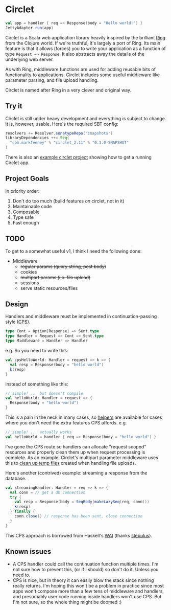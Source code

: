 # Circlet

```scala
val app = handler { req => Response(body = "Hello world!") }
JettyAdapter.run(app)
```

Circlet is a Scala web application library heavily inspired by the brilliant
[Ring](https://github.com/ring-clojure/ring) from the Clojure world.  If we're
truthful, it's largely a port of Ring. Its main feature is that it allows
(forces) you to write your application as a function of type `Request =>
Response`.  It also abstracts away the details of the underlying web server.

As with Ring, middleware functions are used for adding reusable bits of functionality to 
applications. Circlet includes some useful middleware like parameter parsing, 
and file upload handling.

Circlet is named after Ring in a very clever and original way.

## Try it

Circlet is still under heavy development and everything is subject to change.  It is, however, usable.
Here's the required SBT config:

```scala
resolvers += Resolver.sonatypeRepo("snapshots")
libraryDependencies ++= Seq(
  "com.markfeeney" % "circlet_2.11" % "0.1.0-SNAPSHOT"
)
```

There is also an [example circlet project](https://github.com/overthink/circlet-example) 
showing how to get a running Circlet app.

## Project Goals

In priority order:

1. Don't do too much (build features _on_ circlet, not in it)
1. Maintainable code
1. Composable
1. Type safe
1. Fast enough

## TODO

To get to a somewhat useful v1, I think I need the following done:

* Middleware
  * ~~regular params (query string, post body)~~
  * cookies
  * ~~multipart params (i.e. file upload)~~
  * sessions
  * serve static resources/files

## Design

Handlers and middleware must be implemented in continuation-passing 
style ([CPS](https://en.wikipedia.org/wiki/Continuation-passing_style)).

```scala
type Cont = Option[Response] => Sent.type
type Handler = Request => Cont => Sent.type
type Middleware = Handler => Handler
```

e.g. So you need to write this:

```scala
val cpsHelloWorld: Handler = request => k => {
  val resp = Response(body = "hello world")
  k(resp)
}
```

instead of something like this:

```scala
// simple! ... but doesn't compile
val helloWorld: Handler = request => {
  Response(body = "hello world")
}
```

This is a pain in the neck in many cases, so [helpers](src/main/scala/com/markfeeney/circlet/Circlet.scala#L23) 
are available for cases where you don't need the extra features CPS affords. e.g.

```scala
// simple! ... actually works
val helloWorld = handler { req => Response(body = "hello world") }
```

I've gone the CPS route so handlers can allocate "request scoped" resources and properly clean 
them up when request processing is complete.  As an example, Circlet's multipart parameter 
middleware uses this to [clean up temp files](src/main/scala/com/markfeeney/circlet/middleware/MultipartParams.scala#L163-L167) 
created when handling file uploads.

Here's another (contrived) example: streaming a response from the database.

```scala
val streamingHandler: Handler = req => k => {
  val conn = // get a db connection
  try {
    val resp = Response(body = SeqBody(makeLazySeq(req, conn)))
    k(resp)
  } finally {
    conn.close() // response has been sent, close connection
  }
}
```

This CPS approach is borrowed from Haskell's [WAI](https://hackage.haskell.org/package/wai-3.2.1/docs/Network-Wai.html)
(thanks [stebulus](https://github.com/stebulus)).

## Known issues

* A CPS handler could call the continuation function multiple times.  I'm not sure how to prevent this, 
  (or if I should) so don't do it.  Unless you need to.
* CPS is nice, but in theory it can easily blow the stack since nothing really returns.  I'm hoping this
  won't be a problem in practice since most apps won't compose more than a few tens of middleware and
  handlers, and presumably user code running inside handlers won't use CPS.  But I'm not sure, so the whole
  thing might be doomed :)
